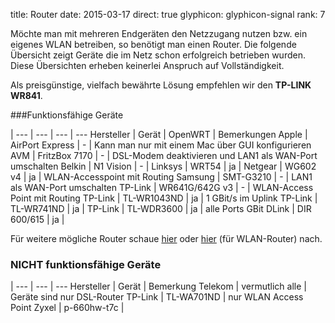 title: Router
date: 2015-03-17
direct: true
glyphicon: glyphicon-signal
rank: 7

Möchte man mit mehreren Endgeräten den Netzzugang nutzen bzw. ein eigenes WLAN betreiben, so benötigt man einen Router. Die folgende Übersicht zeigt Geräte die im Netz schon erfolgreich betrieben wurden. Diese Übersichten erheben keinerlei Anspruch auf Vollständigkeit.

Als preisgünstige, vielfach bewährte Lösung empfehlen wir den __TP-LINK WR841__.


###Funktionsfähige Geräte

 |
---		| --- 			| --- 		| ---
Hersteller	| Gerät			| OpenWRT	| Bemerkungen
Apple 		| AirPort Express	| - 		| Kann man nur mit einem Mac über GUI konfigurieren
AVM 		| FritzBox 7170 	| - 		| DSL-Modem deaktivieren und LAN1 als WAN-Port umschalten
Belkin		| N1 Vision 		| - 	 	|
Linksys 	| WRT54			| ja 		|
Netgear 	| WG602 v4 		| ja	 	| WLAN-Accesspoint mit Routing
Samsung 	| SMT-G3210 	  	| -		| LAN1 als WAN-Port umschalten
TP-Link 	| WR641G/642G v3   	| -		| WLAN-Access Point mit Routing
TP-Link 	| TL-WR1043ND 		| ja 		| 1 GBit/s im Uplink
TP-Link 	| TL-WR741ND 		| ja 	 	|
TP-Link 	| TL-WDR3600 		| ja 		| alle Ports GBit
DLink 		| DIR 600/615 		| ja 	 	|

Für weitere mögliche Router schaue [hier](http://geizhals.de/?cat=router&sort=p) oder [hier](http://geizhals.de/?cat=wlanrout&sort=p) (für WLAN-Router) nach.



### __NICHT__ funktionsfähige Geräte

 |
--- 		| --- 			| ---
Hersteller	| Gerät			| Bemerkung
Telekom 	| vermutlich alle 	| Geräte sind nur DSL-Router
TP-Link 	| TL-WA701ND 		| nur WLAN Access Point
Zyxel 		| p-660hw-t7c 	 	|
